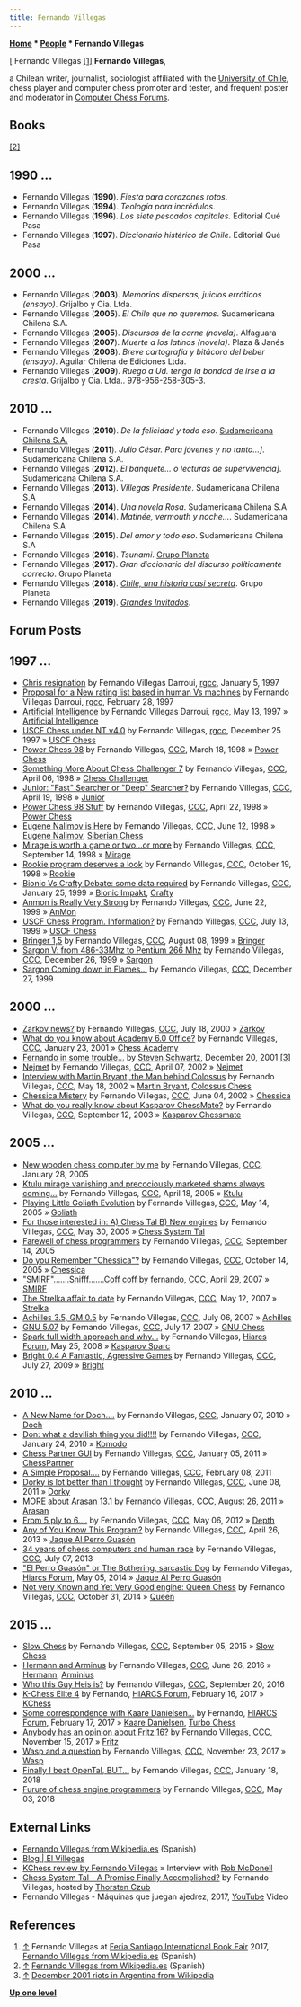```yaml
---
title: Fernando Villegas
---
```

**[Home](Home "Home") * [People](People "People") * Fernando Villegas**

\[ Fernando Villegas <a id="cite-note-1" href="#cite-ref-1">[1]</a>
**Fernando Villegas**,

a Chilean writer, journalist, sociologist affiliated with the [University of Chile](https://en.wikipedia.org/wiki/University_of_Chile), chess player and computer chess promoter and tester, and frequent poster and moderator in [Computer Chess Forums](Computer_Chess_Forums "Computer Chess Forums").

## Books

<a id="cite-note-2" href="#cite-ref-2">[2]</a>

## 1990 ...

- Fernando Villegas (**1990**). *Fiesta para corazones rotos*.
- Fernando Villegas (**1994**). *Teología para incrédulos*.
- Fernando Villegas (**1996**). *Los siete pescados capitales*. Editorial Qué Pasa
- Fernando Villegas (**1997**). *Diccionario histérico de Chile*. Editorial Qué Pasa

## 2000 ...

- Fernando Villegas (**2003**). *Memorias dispersas, juicios erráticos (ensayo)*. Grijalbo y Cia. Ltda.
- Fernando Villegas (**2005**). *El Chile que no queremos*. Sudamericana Chilena S.A.
- Fernando Villegas (**2005**). *Discursos de la carne (novela)*. Alfaguara
- Fernando Villegas (**2007**). *Muerte a los latinos (novela)*. Plaza & Janés
- Fernando Villegas (**2008**). *Breve cartografía y bitácora del beber (ensayo)*. Aguilar Chilena de Ediciones Ltda.
- Fernando Villegas (**2009**). *Ruego a Ud. tenga la bondad de irse a la cresta*. Grijalbo y Cia. Ltda.. 978-956-258-305-3.

## 2010 ...

- Fernando Villegas (**2010**). *De la felicidad y todo eso*. [Sudamericana Chilena S.A.](https://en.wikipedia.org/wiki/Random_House)
- Fernando Villegas (**2011**). *Julio César. Para jóvenes y no tanto…\]*. Sudamericana Chilena S.A.
- Fernando Villegas (**2012**). *El banquete... o lecturas de supervivencia\]*. Sudamericana Chilena S.A.
- Fernando Villegas (**2013**). *Villegas Presidente*. Sudamericana Chilena S.A
- Fernando Villegas (**2014**). *Una novela Rosa*. Sudamericana Chilena S.A
- Fernando Villegas (**2014**). *Matinée, vermouth y noche...*. Sudamericana Chilena S.A
- Fernando Villegas (**2015**). *Del amor y todo eso*. Sudamericana Chilena S.A
- Fernando Villegas (**2016**). *Tsunami*. [Grupo Planeta](https://en.wikipedia.org/wiki/Planeta_Group)
- Fernando Villegas (**2017**). *Gran diccionario del discurso políticamente correcto*. Grupo Planeta
- Fernando Villegas (**2018**). *[Chile, una historia casi secreta](https://www.planetadelibros.cl/libro-chile-una-historia-casi-secreta/269533)*. Grupo Planeta
- Fernando Villegas (**2019**). *[Grandes Invitados](https://tienda.elvillegas.cl/products/preventa-nuevo-libro)*.

## Forum Posts

## 1997 ...

- [Chris resignation](http://groups.google.com/group/rec.games.chess.computer/browse_frm/thread/dfaddbf68dd72a4b) by Fernando Villegas Darroui, [rgcc](Computer_Chess_Forums "Computer Chess Forums"), January 5, 1997
- [Proposal for a New rating list based in human Vs machines](http://groups.google.com/group/rec.games.chess.computer/browse_frm/thread/c59cea0341a0dd4f) by Fernando Villegas Darroui, [rgcc](Computer_Chess_Forums "Computer Chess Forums"), February 28, 1997
- [Artificial Intelligence](http://groups.google.com/group/rec.games.chess.computer/browse_frm/thread/92e542466e76432b) by Fernando Villegas Darroui, [rgcc](Computer_Chess_Forums "Computer Chess Forums"), May 13, 1997 » [Artificial Intelligence](Artificial_Intelligence "Artificial Intelligence")
- [USCF Chess under NT v4.0](http://groups.google.com/group/rec.games.chess.computer/browse_frm/thread/ee09aec6a0dd61f) by Fernando Villegas, [rgcc](Computer_Chess_Forums "Computer Chess Forums"), December 25 1997 » [USCF Chess](USCF_Chess "USCF Chess")
- [Power Chess 98](https://www.stmintz.com/ccc/index.php?id=15865) by Fernando Villegas, [CCC](CCC "CCC"), March 18, 1998 » [Power Chess](Power_Chess "Power Chess")
- [Something More About Chess Challenger 7](https://www.stmintz.com/ccc/index.php?id=16609) by Fernando Villegas, [CCC](CCC "CCC"), April 06, 1998 » [Chess Challenger](Chess_Challenger "Chess Challenger")
- [Junior: "Fast" Searcher or "Deep" Searcher?](https://www.stmintz.com/ccc/index.php?id=17214) by Fernando Villegas, [CCC](CCC "CCC"), April 19, 1998 » [Junior](Junior "Junior")
- [Power Chess 98 Stuff](https://www.stmintz.com/ccc/index.php?id=17386) by Fernando Villegas, [CCC](CCC "CCC"), April 22, 1998 » [Power Chess](Power_Chess "Power Chess")
- [Eugene Nalimov is Here](https://www.stmintz.com/ccc/index.php?id=20389) by Fernando Villegas, [CCC](CCC "CCC"), June 12, 1998 » [Eugene Nalimov](Eugene_Nalimov "Eugene Nalimov"), [Siberian Chess](Siberian_Chess "Siberian Chess")
- [Mirage is worth a game or two...or more](https://www.stmintz.com/ccc/index.php?id=26653) by Fernando Villegas, [CCC](CCC "CCC"), September 14, 1998 » [Mirage](Mirage "Mirage")
- [Rookie program deserves a look](https://www.stmintz.com/ccc/index.php?id=29929) by Fernando Villegas, [CCC](CCC "CCC"), October 19, 1998 » [Rookie](Rookie "Rookie")
- [Bionic Vs Crafty Debate: some data required](https://www.stmintz.com/ccc/index.php?id=40745) by Fernando Villegas, [CCC](CCC "CCC"), January 25, 1999 » [Bionic Impakt](Bionic_Impakt "Bionic Impakt"), [Crafty](Crafty "Crafty")
- [Anmon is Really Very Strong](https://www.stmintz.com/ccc/index.php?id=57570) by Fernando Villegas, [CCC](CCC "CCC"), June 22, 1999 » [AnMon](AnMon "AnMon")
- [USCF Chess Program. Information?](https://www.stmintz.com/ccc/index.php?id=60336) by Fernando Villegas, [CCC](CCC "CCC"), July 13, 1999 » [USCF Chess](USCF_Chess "USCF Chess")
- [Bringer 1,5](https://www.stmintz.com/ccc/index.php?id=63950) by Fernando Villegas, [CCC](CCC "CCC"), August 08, 1999 » [Bringer](Bringer "Bringer")
- [Sargon V: from 486-33Mhz to Pentium 266 Mhz](https://www.stmintz.com/ccc/index.php?id=84425) by Fernando Villegas, [CCC](CCC "CCC"), December 26, 1999 » [Sargon](Sargon "Sargon")
- [Sargon Coming down in Flames...](https://www.stmintz.com/ccc/index.php?id=84628) by Fernando Villegas, [CCC](CCC "CCC"), December 27, 1999

## 2000 ...

- [Zarkov news?](https://www.stmintz.com/ccc/index.php?id=120143) by Fernando Villegas, [CCC](CCC "CCC"), July 18, 2000 » [Zarkov](Zarkov "Zarkov")
- [What do you know about Academy 6.0 Office?](https://www.stmintz.com/ccc/index.php?id=151490) by Fernando Villegas, [CCC](CCC "CCC"), January 23, 2001 » [Chess Academy](index.php?title=Chess_Academy&action=edit&redlink=1 "Chess Academy (page does not exist)")
- [Fernando in some trouble...](https://www.stmintz.com/ccc/index.php?id=202873) by [Steven Schwartz](Steven_Schwartz "Steven Schwartz"), December 20, 2001 <a id="cite-note-3" href="#cite-ref-3">[3]</a>
- [Nejmet](https://www.stmintz.com/ccc/index.php?id=222050) by Fernando Villegas, [CCC](CCC "CCC"), April 07, 2002 » [Nejmet](Nejmet "Nejmet")
- [Interview with Martin Bryant, the Man behind Colossus](https://www.stmintz.com/ccc/index.php?id=230247) by Fernando Villegas, [CCC](CCC "CCC"), May 18, 2002 » [Martin Bryant](Martin_Bryant "Martin Bryant"), [Colossus Chess](Colossus_Chess "Colossus Chess")
- [Chessica Mistery](https://www.stmintz.com/ccc/index.php?id=233947) by Fernando Villegas, [CCC](CCC "CCC"), June 04, 2002 » [Chessica](Chessica "Chessica")
- [What do you really know about Kasparov ChessMate?](https://www.stmintz.com/ccc/index.php?id=315357) by Fernando Villegas, [CCC](CCC "CCC"), September 12, 2003 » [Kasparov Chessmate](Kasparov_Chessmate "Kasparov Chessmate")

## 2005 ...

- [New wooden chess computer by me](https://www.stmintz.com/ccc/index.php?id=407920) by Fernando Villegas, [CCC](CCC "CCC"), January 28, 2005
- [Ktulu mirage vanishing and precociously marketed shams always coming...](https://www.stmintz.com/ccc/index.php?id=421521) by Fernando Villegas, [CCC](CCC "CCC"), April 18, 2005 » [Ktulu](Ktulu "Ktulu")
- [Playing Little Goliath Evolution](https://www.stmintz.com/ccc/index.php?id=426077) by Fernando Villegas, [CCC](CCC "CCC"), May 14, 2005 » [Goliath](Goliath "Goliath")
- [For those interested in: A) Chess Tal B) New engines](https://www.stmintz.com/ccc/index.php?id=429003) by Fernando Villegas, [CCC](CCC "CCC"), May 30, 2005 » [Chess System Tal](Chess_System_Tal "Chess System Tal")
- [Farewell of chess programmers](https://www.stmintz.com/ccc/index.php?id=449597) by Fernando Villegas, [CCC](CCC "CCC"), September 14, 2005
- [Do you Remember "Chessica"?](https://www.stmintz.com/ccc/index.php?id=455857) by Fernando Villegas, [CCC](CCC "CCC"), October 14, 2005 » [Chessica](Chessica "Chessica")
- ["SMIRF".......Snifff.......Coff coff](http://www.talkchess.com/forum/viewtopic.php?t=13472) by fernando, [CCC](CCC "CCC"), April 29, 2007 » [SMIRF](SMIRF "SMIRF")
- [The Strelka affair to date](http://www.talkchess.com/forum/viewtopic.php?t=13733) by Fernando Villegas, [CCC](CCC "CCC"), May 12, 2007 » [Strelka](Strelka "Strelka")
- [Achilles 3.5, GM 0.5](http://www.talkchess.com/forum/viewtopic.php?t=14908) by Fernando Villegas, [CCC](CCC "CCC"), July 06, 2007 » [Achilles](Achilles "Achilles")
- [GNU 5.07](http://www.talkchess.com/forum/viewtopic.php?t=15179) by Fernando Villegas, [CCC](CCC "CCC"), July 17, 2007 » [GNU Chess](GNU_Chess "GNU Chess")
- [Spark full width approach and why...](http://hiarcs.net/forums/viewtopic.php?t=1336&sid=b79ceed675f186f7d09a4b0ae9d6db1d) by Fernando Villegas, [Hiarcs Forum](Computer_Chess_Forums "Computer Chess Forums"), May 25, 2008 » [Kasparov Sparc](Kasparov_Sparc "Kasparov Sparc")
- [Bright 0.4 A Fantastic, Agressive Games](http://www.talkchess.com/forum/viewtopic.php?t=29120) by Fernando Villegas, [CCC](CCC "CCC"), July 27, 2009 » [Bright](Bright "Bright")

## 2010 ...

- [A New Name for Doch....](http://www.talkchess.com/forum/viewtopic.php?topic_view=threads&p=316228&t=31534) by Fernando Villegas, [CCC](CCC "CCC"), January 07, 2010 » [Doch](Doch "Doch")
- [Don: what a devilish thing you did!!!!](http://www.talkchess.com/forum/viewtopic.php?t=31994) by Fernando Villegas, [CCC](CCC "CCC"), January 24, 2010 » [Komodo](Komodo "Komodo")
- [Chess Partner GUI](http://www.talkchess.com/forum/viewtopic.php?t=37471) by Fernando Villegas, [CCC](CCC "CCC"), January 05, 2011 » [ChessPartner](ChessPartner "ChessPartner")
- [A Simple Proposal....](http://www.talkchess.com/forum/viewtopic.php?t=37988) by Fernando Villegas, [CCC](CCC "CCC"), February 08, 2011
- [Dorky is lot better than I thought](http://www.talkchess.com/forum/viewtopic.php?t=39312) by Fernando Villegas, [CCC](CCC "CCC"), June 08, 2011 » [Dorky](Dorky "Dorky")
- [MORE about Arasan 13.1](http://www.talkchess.com/forum/viewtopic.php?t=40186) by Fernando Villegas, [CCC](CCC "CCC"), August 26, 2011 » [Arasan](Arasan "Arasan")
- [From 5 ply to 6....](http://www.talkchess.com/forum/viewtopic.php?t=43596) by Fernando Villegas, [CCC](CCC "CCC"), May 06, 2012 » [Depth](Depth "Depth")
- [Any of You Know This Program?](http://www.talkchess.com/forum/viewtopic.php?t=47861) by Fernando Villegas, [CCC](CCC "CCC"), April 26, 2013 » [Jaque Al Perro Guasón](Schweinehund "Schweinehund")
- [34 years of chess computers and human race](http://www.talkchess.com/forum/viewtopic.php?t=48585) by Fernando Villegas, [CCC](CCC "CCC"), July 07, 2013
- ["El Perro Guasón" or The Bothering, sarcastic Dog](http://hiarcs.net/forums/viewtopic.php?t=6701) by Fernando Villegas, [Hiarcs Forum](Computer_Chess_Forums "Computer Chess Forums"), May 05, 2014 » [Jaque Al Perro Guasón](Schweinehund "Schweinehund")
- [Not very Known and Yet Very Good engine: Queen Chess](http://www.talkchess.com/forum/viewtopic.php?t=54202) by Fernando Villegas, [CCC](CCC "CCC"), October 31, 2014 » [Queen](</Queen_(engine)> "Queen (engine)")

## 2015 ...

- [Slow Chess](http://www.talkchess.com/forum/viewtopic.php?t=57518) by Fernando Villegas, [CCC](CCC "CCC"), September 05, 2015 » [Slow Chess](Slow_Chess "Slow Chess")
- [Hermann and Arminus](http://www.talkchess.com/forum3/viewtopic.php?f=2&t=60614) by Fernando Villegas, [CCC](CCC "CCC"), June 26, 2016 » [Hermann](Hermann "Hermann"), [Arminius](Arminius "Arminius")
- [Who this Guy Heis is?](http://www.talkchess.com/forum3/viewtopic.php?f=2&t=61485) by Fernando Villegas, [CCC](CCC "CCC"), September 20, 2016
- [K-Chess Elite 4](http://www.hiarcs.net/forums/viewtopic.php?t=8265) by Fernando, [HIARCS Forum](Computer_Chess_Forums "Computer Chess Forums"), February 16, 2017 » [KChess](KChess "KChess")
- [Some correspondence with Kaare Danielsen...](http://www.hiarcs.net/forums/viewtopic.php?t=8270) by Fernando, [HIARCS Forum](Computer_Chess_Forums "Computer Chess Forums"), February 17, 2017 » [Kaare Danielsen](Kaare_Danielsen "Kaare Danielsen"), [Turbo Chess](Turbo_Chess "Turbo Chess")
- [Anybody has an opinion about Fritz 16?](http://www.talkchess.com/forum3/viewtopic.php?f=2&t=65728) by Fernando Villegas, [CCC](CCC "CCC"), November 15, 2017 » [Fritz](Fritz "Fritz")
- [Wasp and a question](http://www.talkchess.com/forum3/viewtopic.php?f=2&t=65805) by Fernando Villegas, [CCC](CCC "CCC"), November 23, 2017 » [Wasp](Wasp "Wasp")
- [Finally I beat OpenTal, BUT...](http://www.talkchess.com/forum3/viewtopic.php?f=2&t=66358) by Fernando Villegas, [CCC](CCC "CCC"), January 18, 2018
- [Furure of chess engine programmers](http://www.talkchess.com/forum3/viewtopic.php?f=2&t=67321) by Fernando Villegas, [CCC](CCC "CCC"), May 03, 2018

## External Links

- [Fernando Villegas from Wikipedia.es](https://es.wikipedia.org/wiki/Fernando_Villegas) (Spanish)
- [Blog | El Villegas](http://elvillegas.cl/blog/)
- [KChess review by Fernando Villegas](http://www.arkangles.com/kchess/review1.html) » Interview with [Rob McDonell](Rob_McDonell "Rob McDonell")
- [Chess System Tal - A Promise Finally Accomplished?](http://www.thorstenczub.de/cst_f_v.html) by Fernando Villegas, hosted by [Thorsten Czub](Thorsten_Czub "Thorsten Czub")
- Fernando Villegas - Máquinas que juegan ajedrez, 2017, [YouTube](https://en.wikipedia.org/wiki/YouTube) Video

## References

1. <a id="cite-ref-1" href="#cite-note-1">↑</a> Fernando Villegas at [Feria Santiago International Book Fair](https://en.wikipedia.org/wiki/Santiago_International_Book_Fair) 2017, [Fernando Villegas from Wikipedia.es](https://es.wikipedia.org/wiki/Fernando_Villegas) (Spanish)
1. <a id="cite-ref-2" href="#cite-note-2">↑</a> [Fernando Villegas from Wikipedia.es](http://es.wikipedia.org/wiki/Fernando_Villegas) (Spanish)
1. <a id="cite-ref-3" href="#cite-note-3">↑</a> [December 2001 riots in Argentina from Wikipedia](https://en.wikipedia.org/wiki/December_2001_riots_in_Argentina)

**[Up one level](People "People")**

